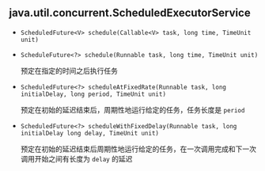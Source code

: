 ## java.util.concurrent.ScheduledExecutorService

* `ScheduledFuture<V> schedule(Callable<V> task, long time, TimeUnit unit)`

* `ScheduleFuture<?> schedule(Runnable task, long time, TimeUnit unit)`

    预定在指定的时间之后执行任务
    
* `ScheduledFuture<?> scheduleAtFixedRate(Runnable task, long initialDelay, long period, TimeUnit unit)`

    预定在初始的延迟结束后，周期性地运行给定的任务，任务长度是 `period`
    
* `ScheduledFuture<?> scheduleWithFixedDelay(Runnable task, long initialDelay long delay, TimeUnit unit)`

    预定在初始的延迟结束后周期性地运行给定的任务，在一次调用完成和下一次调用开始之间有长度为 `delay` 的延迟
    